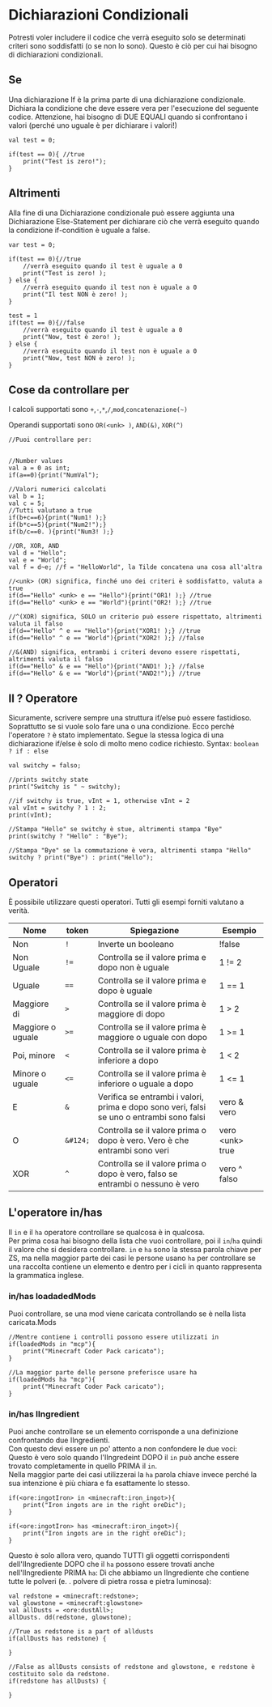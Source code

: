 # Dichiarazioni Condizionali

Potresti voler includere il codice che verrà eseguito solo se determinati criteri sono soddisfatti (o se non lo sono). Questo è ciò per cui hai bisogno di dichiarazioni condizionali.

## Se

Una dichiarazione If è la prima parte di una dichiarazione condizionale. Dichiara la condizione che deve essere vera per l'esecuzione del seguente codice. Attenzione, hai bisogno di DUE EQUALI quando si confrontano i valori (perché uno uguale è per dichiarare i valori!)

```zenscript
val test = 0;

if(test == 0){ //true
    print("Test is zero!");
}
```

## Altrimenti

Alla fine di una Dichiarazione condizionale può essere aggiunta una Dichiarazione Else-Statement per dichiarare ciò che verrà eseguito quando la condizione if-condition è uguale a false.

```zenscript
var test = 0;

if(test == 0){//true
    //verrà eseguito quando il test è uguale a 0
    print("Test is zero! );
} else {
    //verrà eseguito quando il test non è uguale a 0
    print("Il test NON è zero! );
}

test = 1
if(test == 0){//false
    //verrà eseguito quando il test è uguale a 0
    print("Now, test è zero! );
} else {
    //verrà eseguito quando il test non è uguale a 0
    print("Now, test NON è zero! );
}

```

## Cose da controllare per

I calcoli supportati sono `+`,`-`,`*`,`/`,`mod`,`concatenazione(~)`

Operandi supportati sono `OR(<unk> )`, `AND(&)`, `XOR(^)`

```zenscript
//Puoi controllare per:


//Number values
val a = 0 as int;
if(a==0){print("NumVal");

//Valori numerici calcolati
val b = 1;
val c = 5;
//Tutti valutano a true
if(b+c==6){print("Num1! );}
if(b*c==5){print("Num2!");}
if(b/c==0. ){print("Num3! );}

//OR, XOR, AND
val d = "Hello";
val e = "World";
val f = d~e; //f = "HelloWorld", la Tilde concatena una cosa all'altra

//<unk> (OR) significa, finché uno dei criteri è soddisfatto, valuta a true
if(d=="Hello" <unk> e == "Hello"){print("OR1! );} //true
if(d=="Hello" <unk> e == "World"){print("OR2! );} //true

//^(XOR) significa, SOLO un criterio può essere rispettato, altrimenti valuta il falso
if(d=="Hello" ^ e == "Hello"){print("XOR1! );} //true
if(d=="Hello" ^ e == "World"){print("XOR2! );} //false

//&(AND) significa, entrambi i criteri devono essere rispettati, altrimenti valuta il falso
if(d=="Hello" & e == "Hello"){print("AND1! );} //false
if(d=="Hello" & e == "World"){print("AND2!");} //true
```

## Il ? Operatore

Sicuramente, scrivere sempre una struttura if/else può essere fastidioso. Soprattutto se si vuole solo fare una o una condizione. Ecco perché l'operatore `?` è stato implementato. Segue la stessa logica di una dichiarazione if/else è solo di molto meno codice richiesto. Syntax: `boolean ? if : else`

```zenscript
val switchy = falso;

//prints switchy state
print("Switchy is " ~ switchy);

//if switchy is true, vInt = 1, otherwise vInt = 2
val vInt = switchy ? 1 : 2;
print(vInt);

//Stampa "Hello" se switchy è stue, altrimenti stampa "Bye"
print(switchy ? "Hello" : "Bye");

//Stampa "Bye" se la commutazione è vera, altrimenti stampa "Hello"
switchy ? print("Bye") : print("Hello");

```

## Operatori

È possibile utilizzare questi operatori. Tutti gli esempi forniti valutano a verità.

| Nome              | token    | Spiegazione                                                                               | Esempio           |
| ----------------- | -------- | ----------------------------------------------------------------------------------------- | ----------------- |
| Non               | `!`      | Inverte un booleano                                                                       | !false            |
| Non Uguale        | `!=`     | Controlla se il valore prima e dopo non è uguale                                          | 1 != 2            |
| Uguale            | `==`     | Controlla se il valore prima e dopo è uguale                                              | 1 == 1            |
| Maggiore di       | `>`   | Controlla se il valore prima è maggiore di dopo                                           | 1 > 2             |
| Maggiore o uguale | `>=`  | Controlla se il valore prima è maggiore o uguale con dopo                                 | 1 >= 1            |
| Poi, minore       | `<`   | Controlla se il valore prima è inferiore a dopo                                           | 1 < 2             |
| Minore o uguale   | `<=`  | Controlla se il valore prima è inferiore o uguale a dopo                                  | 1 <= 1            |
| E                 | `&`  | Verifica se entrambi i valori, prima e dopo sono veri, falsi se uno o entrambi sono falsi | vero & vero       |
| O                 | `&#124;` | Controlla se il valore prima o dopo è vero. Vero è che entrambi sono veri                 | vero \<unk> true |
| XOR               | `^`      | Controlla se il valore prima o dopo è vero, falso se entrambi o nessuno è vero            | vero ^ falso      |

## L'operatore in/has

Il `in` e il `ha` operatore controllare se qualcosa è in qualcosa.  
Per prima cosa hai bisogno della lista che vuoi controllare, poi il `in`/`ha` quindi il valore che si desidera controllare. `in` e `ha` sono la stessa parola chiave per ZS, ma nella maggior parte dei casi le persone usano `ha` per controllare se una raccolta contiene un elemento e dentro per i cicli in quanto rappresenta la grammatica inglese.

### in/has loadadedMods

Puoi controllare, se una mod viene caricata controllando se è nella lista caricata.Mods

```zenscript
//Mentre contiene i controlli possono essere utilizzati in
if(loadedMods in "mcp"){
    print("Minecraft Coder Pack caricato");
}

//La maggior parte delle persone preferisce usare ha
if(loadedMods ha "mcp"){
    print("Minecraft Coder Pack caricato");
}
```

### in/has IIngredient

Puoi anche controllare se un elemento corrisponde a una definizione confrontando due IIngredienti.  
Con questo devi essere un po' attento a non confondere le due voci:  
Questo è vero solo quando l'IIngredeint DOPO il `in` può anche essere trovato completamente in quello PRIMA il `in`.  
Nella maggior parte dei casi utilizzerai la `ha` parola chiave invece perché la sua intenzione è più chiara e fa esattamente lo stesso.

```zenscript
if(<ore:ingotIron> in <minecraft:iron_ingot>){
    print("Iron ingots are in the right oreDic");
}

if(<ore:ingotIron> has <minecraft:iron_ingot>){
    print("Iron ingots are in the right oreDic");
}
```

Questo è solo allora vero, quando TUTTI gli oggetti corrispondenti dell'IIngrediente DOPO che il `ha` possono essere trovati anche nell'IIngrediente PRIMA `ha`: Dì che abbiamo un IIngrediente che contiene tutte le polveri (e. . polvere di pietra rossa e pietra luminosa):

```zenscript
val redstone = <minecraft:redstone>;
val glowstone = <minecraft:glowstone>
val allDusts = <ore:dustAll>;
allDusts. dd(redstone, glowstone);

//True as redstone is a part of alldusts
if(allDusts has redstone) {

}

//False as allDusts consists of redstone and glowstone, e redstone è costituito solo da redstone.
if(redstone has allDusts) {

}
```